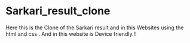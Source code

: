 # Sarkari_result_clone 
Here this is the Clone of the Sarkari result and in this Websites using the html and css .
And in this website is Device friendly.!!
